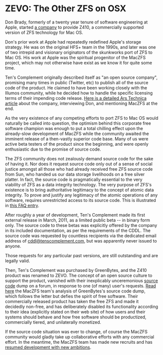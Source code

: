 # ZEVO: The Other ZFS on OSX #

Don Brady, formerly of a twenty year tenure of software engineering at Apple, started [a company](http://tenscomplement.com/) to provide Z410, a commercially supported version of ZFS technology for Mac OS.

Don's prior work at Apple had repeatedly redefined Apple's storage strategy.  He was on the original HFS+ team in the 1990s, and later was one of two intrepid and visionary originators of the skunkworks port of ZFS to Mac OS.  His work at Apple was the spiritual progenitor of the MacZFS project, which may not otherwise have exist as we know it for quite some time.

Ten's Complement originally described itself as "an open source company", promising many times in public (Twitter, etc) to publish all of the source code of the product.  He claimed to have been working closely with the Illumos community, while he decided how to handle the specific licensing terms of their impending code release.  [Here is a detailed Ars Technica article](http://arstechnica.com/apple/news/2011/03/how-zfs-is-slowly-making-its-way-to-mac-os-x.ars) about the company, interviewing Don, and mentioning MacZFS at the end.

As the very existence of any competing efforts to port ZFS to Mac OS would naturally be called into question, the optimism behind this corporate free software champion was enough to put a total chilling effect upon the already-slow development of MacZFS while the community awaited the imminent release of a then-vastly superior code base.  Many of us were active beta testers of the product since the beginning, and were openly enthusiastic due to the promise of source code.

The ZFS community does not zealously demand source code for the sake of having it.  Nor does it request source code only out of a sense of social justice amongst all those who had already received free ZFS source code from Sun, who handed us our data storage livelihoods on a free silver platter.  In fact, the source code is pragmatically essential to the very viability of ZFS as a data integrity technology.  The very purpose of ZFS's existence is to bring authoritative legitimacy to the concept of atomic data integrity.  To prove and justify any legitimacy of the atomic operations of any software, requires unrestricted access to its source code.  This is illustrated in [this FAQ entry](FAQ#I've_never_had_any_corruption,_so_is_ZFS_really_necessary?.md).

After roughly a year of development, Ten's Complement made its first external release in March, 2011, as a limited public beta -- in binary form only.  The source code to these betas was explicitly offered by the company in its included documentation, as per the requirements of the CDDL.  The source code was requested by countless recipients via the dedicated email address of cddl@tenscomplement.com, but was apparently never issued to anyone.

Those requests for any particular past versions, are still outstanding and are legally valid.

Then, Ten's Complement was purchased by GreenBytes, and the Z410 product was renamed to ZEVO.  The concept of an open source culture to support the product, vanished with their inexplicably unceremonious [source code](https://github.com/roddi/ZCE-CDDL-FILES) dump on a forum, in response to one (of many) user's requests.  [Read here](https://groups.google.com/d/msg/zfs-macos/WJ3JFIIchfQ/X4VNXdZWTw4J) the MacZFS team's analysis of GreenBytes's source code dump, which follows the letter but defies the spirit of free software.  Their commercially released product has taken the free ZFS and made it decidedly non-free, and has deliberately disabled its functionality according to their idea (explicitly stated on their web site) of how users and their systems should behave and how free software should be productized, commercially tiered, and unilaterally monetized.

If the source code situation was ever to change, of course the MacZFS community would gladly take up collaborative efforts with any commercial effort.  In the meantime, the MacZFS team has made new recruits and has [resumed development with new ambitions](https://github.com/zfs-osx).